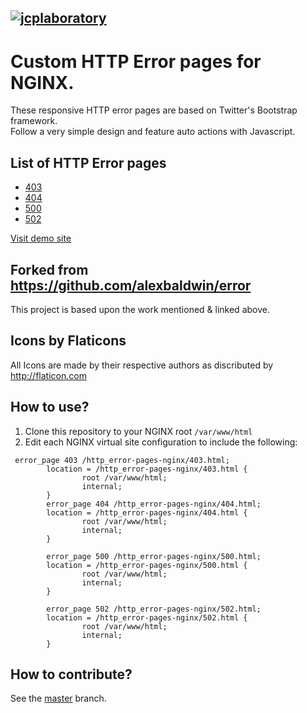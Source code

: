 [![jcplaboratory](https://www.jcplaboratory.org/wp-content/uploads/2016/08/nav-banner_ra_large.png?w=250)](http://jcplaboratory.org)
--------------------------------------------

# Custom HTTP Error pages for NGINX.
These responsive HTTP error pages are based on Twitter's Bootstrap framework.  
Follow a very simple design and feature auto actions with Javascript.  

## List of HTTP Error pages  
* [403](403.html)
* [404](404.html)
* [500](500.html)
* [502](502.html)

[Visit demo site](https://jcplaboratory.github.io/http_error-pages-nginx/)

## Forked from https://github.com/alexbaldwin/error
This project is based upon the work mentioned & linked above.


Icons by Flaticons
----------------------------------------------

All Icons are made by their respective authors as discributed by http://flaticon.com

How to use?
----------------------------------------------
1. Clone this repository to your NGINX root `/var/www/html`
2. Edit each NGINX virtual site configuration to include the following:
```
 error_page 403 /http_error-pages-nginx/403.html;
        location = /http_error-pages-nginx/403.html {
                root /var/www/html;
                internal;
        }
        error_page 404 /http_error-pages-nginx/404.html;
        location = /http_error-pages-nginx/404.html {
                root /var/www/html;
                internal;
        }

        error_page 500 /http_error-pages-nginx/500.html;
        location = /http_error-pages-nginx/500.html {
                root /var/www/html;
                internal;
        }

        error_page 502 /http_error-pages-nginx/502.html;
        location = /http_error-pages-nginx/502.html {
                root /var/www/html;
                internal;
        }

```

How to contribute?
----------------------------------------------
See the [master](https://github.com/jcplaboratory/http_error-pages-nginx/tree/master) branch.
